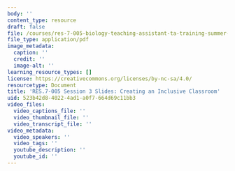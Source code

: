 ```yaml
---
body: ''
content_type: resource
draft: false
file: /courses/res-7-005-biology-teaching-assistant-ta-training-summer-2020/session-3_-creating-an-inclusive-classroom_edited_processed.pdf
file_type: application/pdf
image_metadata:
  caption: ''
  credit: ''
  image-alt: ''
learning_resource_types: []
license: https://creativecommons.org/licenses/by-nc-sa/4.0/
resourcetype: Document
title: 'RES.7-005 Session 3 Slides: Creating an Inclusive Classroom'
uid: 523b42d8-4022-4ad1-a0f7-664d69c11bb3
video_files:
  video_captions_file: ''
  video_thumbnail_file: ''
  video_transcript_file: ''
video_metadata:
  video_speakers: ''
  video_tags: ''
  youtube_description: ''
  youtube_id: ''
---
```

